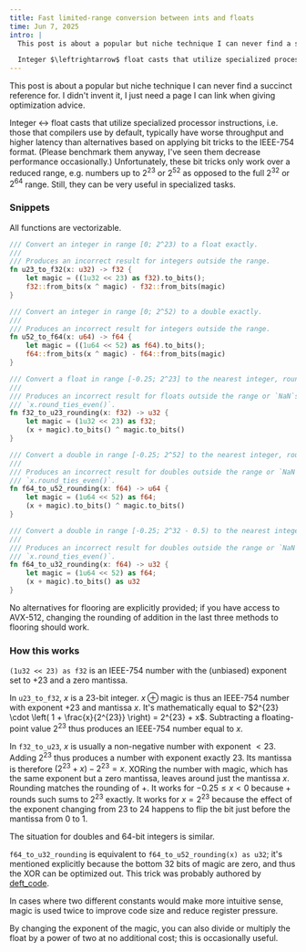 ```yaml
---
title: Fast limited-range conversion between ints and floats
time: Jun 7, 2025
intro: |
  This post is about a popular but niche technique I can never find a succinct reference for. I didn't invent it, I just need a page I can link when giving optimization advice.

  Integer $\leftrightarrow$ float casts that utilize specialized processor instructions, i.e. those that compilers use by default, typically have worse throughput and higher latency than alternatives based on applying bit tricks to the IEEE-754 format. (Please benchmark them anyway, I've seen them decrease performance occasionally.) Unfortunately, these bit tricks only work over a reduced range, e.g. numbers up to $2^{23}$ or $2^{52}$ as opposed to the full $2^{32}$ or $2^{64}$ range. Still, they can be very useful in specialized tasks.
---
```


This post is about a popular but niche technique I can never find a succinct reference for. I didn't invent it, I just need a page I can link when giving optimization advice.

Integer $\leftrightarrow$ float casts that utilize specialized processor instructions, i.e. those that compilers use by default, typically have worse throughput and higher latency than alternatives based on applying bit tricks to the IEEE-754 format. (Please benchmark them anyway, I've seen them decrease performance occasionally.) Unfortunately, these bit tricks only work over a reduced range, e.g. numbers up to $2^{23}$ or $2^{52}$ as opposed to the full $2^{32}$ or $2^{64}$ range. Still, they can be very useful in specialized tasks.


### Snippets

All functions are vectorizable.

```rust
/// Convert an integer in range [0; 2^23) to a float exactly.
///
/// Produces an incorrect result for integers outside the range.
fn u23_to_f32(x: u32) -> f32 {
    let magic = ((1u32 << 23) as f32).to_bits();
    f32::from_bits(x ^ magic) - f32::from_bits(magic)
}

/// Convert an integer in range [0; 2^52) to a double exactly.
///
/// Produces an incorrect result for integers outside the range.
fn u52_to_f64(x: u64) -> f64 {
    let magic = ((1u64 << 52) as f64).to_bits();
    f64::from_bits(x ^ magic) - f64::from_bits(magic)
}

/// Convert a float in range [-0.25; 2^23] to the nearest integer, rounding ties to even.
///
/// Produces an incorrect result for floats outside the range or `NaN`s. Rounds just like
/// `x.round_ties_even()`.
fn f32_to_u23_rounding(x: f32) -> u32 {
    let magic = (1u32 << 23) as f32;
    (x + magic).to_bits() ^ magic.to_bits()
}

/// Convert a double in range [-0.25; 2^52] to the nearest integer, rounding ties to even.
///
/// Produces an incorrect result for doubles outside the range or `NaN`s. Rounds just like
/// `x.round_ties_even()`.
fn f64_to_u52_rounding(x: f64) -> u64 {
    let magic = (1u64 << 52) as f64;
    (x + magic).to_bits() ^ magic.to_bits()
}

/// Convert a double in range [-0.25; 2^32 - 0.5) to the nearest integer, rounding ties to even.
///
/// Produces an incorrect result for doubles outside the range or `NaN`s. Rounds just like
/// `x.round_ties_even()`.
fn f64_to_u32_rounding(x: f64) -> u32 {
    let magic = (1u64 << 52) as f64;
    (x + magic).to_bits() as u32
}
```

No alternatives for flooring are explicitly provided; if you have access to AVX-512, changing the rounding of addition in the last three methods to flooring should work.


### How this works

`(1u32 << 23) as f32` is an IEEE-754 number with the (unbiased) exponent set to $+23$ and a zero mantissa.

In `u23_to_f32`, $x$ is a $23$-bit integer. $x \oplus \mathrm{magic}$ is thus an IEEE-754 number with exponent $+23$ and mantissa $x$. It's mathematically equal to $2^{23} \cdot \left( 1 + \frac{x}{2^{23}} \right) = 2^{23} + x$. Subtracting a floating-point value $2^{23}$ thus produces an IEEE-754 number equal to $x$.

In `f32_to_u23`, $x$ is usually a non-negative number with exponent $< 23$. Adding $2^{23}$ thus produces a number with exponent exactly $23$. Its mantissa is therefore $(2^{23} + x) - 2^{23} = x$. XORing the number with $\mathrm{magic}$, which has the same exponent but a zero mantissa, leaves around just the mantissa $x$. Rounding matches the rounding of $+$. It works for $-0.25 \le x < 0$ because $+$ rounds such sums to $2^{23}$ exactly. It works for $x = 2^{23}$ because the effect of the exponent changing from $23$ to $24$ happens to flip the bit just before the mantissa from $0$ to $1$.

The situation for doubles and $64$-bit integers is similar.

`f64_to_u32_rounding` is equivalent to `f64_to_u52_rounding(x) as u32`; it's mentioned explicitly because the bottom $32$ bits of $\mathrm{magic}$ are zero, and thus the XOR can be optimized out. This trick was probably authored by [deft_code](https://stackoverflow.com/a/429812/5417677).

In cases where two different constants would make more intuitive sense, $\mathrm{magic}$ is used twice to improve code size and reduce register pressure.

By changing the exponent of the magic, you can also divide or multiply the float by a power of two at no additional cost; this is occasionally useful.

